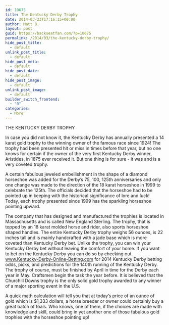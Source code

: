 ```yaml
---
id: 10675
title: The Kentucky Derby Trophy
date: 2014-03-23T17:16:15+00:00
author: Matt B.
layout: post
guid: https://backseatfan.com/?p=10675
permalink: /2014/03/the-kentucky-derby-trophy/
hide_post_title:
  - default
unlink_post_title:
  - default
hide_post_meta:
  - default
hide_post_date:
  - default
hide_post_image:
  - default
unlink_post_image:
  - default
builder_switch_frontend:
  - "0"
categories:
  - More
---
```


<div class="entry">
  <p>
    THE KENTUCKY DERBY TROPHY
  </p>

  <p>
    In case you did not know it, the Kentucky Derby has annually presented a 14 karat gold trophy to the winning owner of the famous race since 1924! The trophy had been presented hit or miss in times before that year, but no one knows for certain if the owner of the very first Kentucky Derby winner, Aristides, in 1875 ever received it. But one thing is for sure - it was and is a very coveted trophy.
  </p>

  <p>
  </p>

  <p>
    A certain fabulous jeweled embellishment in the shape of a diamond horseshoe was added for the Derby’s 75, 100, 125th anniversaries and only one change was made to the direction of the 18 karat horseshoe in 1999 to celebrate the 125th. The officials decided that the horseshoe had to be pointed up in keeping with the historical significance of lore and luck! Today, each trophy presented since 1999 has the sparkling horseshoe pointing upward.
  </p>

  <p>
    The company that has designed and manufactured the trophies is located in Massachusetts and is called New England Sterling. The trophy, that is topped by an 18 karat molded horse and rider, also sports horseshoe shaped handles. The entire Kentucky Derby trophy weighs 56 ounces, is 22 inches tall and is mainly handcrafted with a jade base which is more coveted than Kentucky Derby bet. Unlike the trophy, you can win your Kentucky Derby bet without leaving the comfort of your home. If you want to bet on the Kentucky Derby you can do so by checking out <a href="http://www.Kentucky-Derby-Online-Betting.com" target="_blank">www.Kentucky-Derby-Online-Betting.com</a> for 2014 Kentucky Derby betting odds, picks, and predictions for the 140th running of the Kentucky Derby. The trophy of course, must be finished by April in time for the Derby each year in May. Craftsmen begin the task the year before. It is believed that the Churchill Downs trophy is the only solid gold trophy awarded to any winner of a major sporting event in the U.S.
  </p>

  <p>
    A quick math calculation will tell you that at today’s price of an ounce of gold which is $1,333 dollars, a horse breeder or owner could certainly buy a great batch of foals. Who knows, one of them, if the choices are made with knowledge and skill, could bring in yet another one of those fabulous gold trophies with the horseshoe pointing up!
  </p>
</div>
